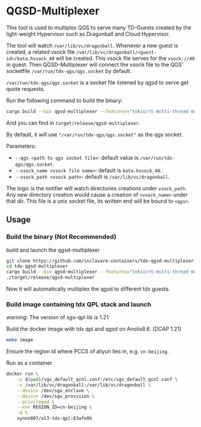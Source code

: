 # QGSD-Multiplexer

This tool is used to multiplex QGS to serve many TD-Guests created by the light-weight
Hypervisor such as Dragonball and Cloud Hypervisor.

The tool will watch `/var/lib/vc/dragonball`. Whenever a new guest is created, a related
vsock file `/var/lib/vc/dragonball/<guest-id>/kata.hvsock_40` will be created. This
vsock file serves for the `vsock://40` in guest. Then QGSD-Multiplexer will connect the
vsock file to the QGS' socketfile `/var/run/tdx-qgs/qgs.socket` by default.

`/var/run/tdx-qgs/qgs.socket` is a socket file listened by qgsd to serve get quote requests.

Run the following command to build the binary:

```bash
cargo build --bin qgsd-multiplexer --features="tokio/rt-multi-thread main tokio/macros" --release
```

And you can find in `target/release/qgsd-multiplexer`.

By default, it will use `"/var/run/tdx-qgs/qgs.socket"` as the qgs socket.

Parameters:
- `--qgs <path to qgs socket file>`: default value is `/var/run/tdx-qgs/qgs.socket`.
- `--vsock_name <vsock file name>`: default is `kata.hvsock_40`.
- `--vsock_path <vsock path>`: default is `/var/lib/vc/dragonball`.

The logic is the notifier will watch directories creations under `vsock_path`. Any new directory creation
would cause a creation of `<vsock_name>` under that dir. This file is a unix socket file,
its written end will be bound to `<qgs>`.

## Usage

### Build the binary (Not Recommended)

build and launch the qgsd-multiplexer

```bash
git clone https://github.com/inclavare-containers/tdx-qgsd-multiplexer.git
cd tdx-qgsd-multiplexer
cargo build --bin qgsd-multiplexer --features="tokio/rt-multi-thread main tokio/macros" --release
./target/release/qgsd-multiplexer
```

Now it will automatically multiplex the qgsd to different tdx guests.

### Build image containing tdx QPL stack and launch

*warning*: The version of sgx-qpl lib is 1.21

Build the docker image with tdx qpl and qgsd on Anolis8.6. (DCAP 1.21)
```bash
make image
```

Ensure the region id where PCCS of aliyun lies in, e.g. `cn-beijing`.

Run as a container
```bash
docker run \
    -v $(pwd)/sgx_default_qcnl.conf:/etc/sgx_default_qcnl.conf \
    -v /var/lib/vc/dragonball:/var/lib/vc/dragonball \
    --device /dev/sgx_enclave \
    --device /dev/sgx_provision \
    --privileged \
    --env REGION_ID=cn-beijing \
    -d \
    xynnn007/al3-tdx-qpl:63afe8b
```

